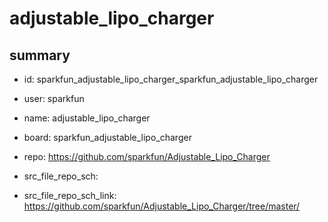 # adjustable_lipo_charger
 
## summary 
* id: sparkfun_adjustable_lipo_charger_sparkfun_adjustable_lipo_charger
* user: sparkfun
* name: adjustable_lipo_charger
* board: sparkfun_adjustable_lipo_charger
* repo: https://github.com/sparkfun/Adjustable_Lipo_Charger



* src_file_repo_sch: 
* src_file_repo_sch_link: https://github.com/sparkfun/Adjustable_Lipo_Charger/tree/master/




